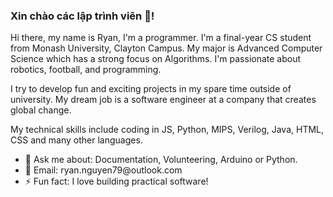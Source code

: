 ### Xin chào các lập trình viên 👋!
Hi there, my name is Ryan, I'm a programmer. I'm a final-year CS student from Monash University, Clayton Campus. My major is Advanced Computer Science which has a strong focus on Algorithms. I'm passionate about robotics, football, and programming. <br>

I try to develop fun and exciting projects in my spare time outside of university. My dream job is a software engineer at a company that creates global change. <br>

My technical skills include coding in JS, Python, MIPS, Verilog, Java, HTML, CSS and many other languages. 
<ul>
  <li> 💬 Ask me about: Documentation, Volunteering, Arduino or Python. </li>
  <li> 📩 Email: ryan.nguyen79@outlook.com </li>
  <li> ⚡️ Fun fact: I love building practical software! </li>
</ul>
<!--
**flyinRyann/flyinRyann** is a ✨ _special_ ✨ repository because its `README.md` (this file) appears on your GitHub profile.

Here are some ideas to get you started:

- 🔭 I’m currently working on ...
- 🌱 I’m currently learning ...
- 👯 I’m looking to collaborate on ...
- 🤔 I’m looking for help with ...
- 💬 Ask me about ...
- 📫 How to reach me: ...
- 😄 Pronouns: ...
- ⚡ Fun fact: ...
-->
